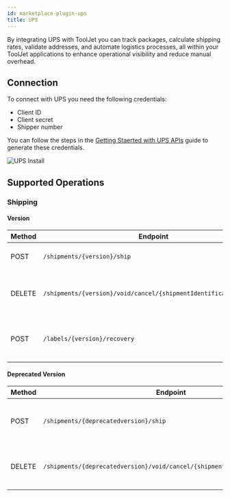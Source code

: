 ```yaml
---
id: marketplace-plugin-ups
title: UPS
---
```


By integrating UPS with ToolJet you can track packages, calculate shipping rates, validate addresses, and automate logistics processes, all within your ToolJet applications to enhance operational visibility and reduce manual overhead.

## Connection

To connect with UPS you need the following credentials:
- Client ID
- Client secret
- Shipper number

You can follow the steps in the [Getting Staerted with UPS APIs](https://developer.ups.com/get-started) guide to generate these credentials.

<img className="screenshot-full img-full" src="/img/marketplace/plugins/ups/connection.png" alt="UPS Install" />

## Supported Operations

### Shipping

#### Version

| **Method** | **Endpoint**                                                      | **Description**                                    |
| ---------- | ----------------------------------------------------------------- | -------------------------------------------------- |
| POST       | `/shipments/{version}/ship`                                       | Create a new shipment.                             |
| DELETE     | `/shipments/{version}/void/cancel/{shipmentIdentificationNumber}` | Cancel a shipment using its shipment ID.           |
| POST       | `/labels/{version}/recovery`                                      | Recover a label for a previously created shipment. |

#### Deprecated Version

| **Method** | **Endpoint**                                                                | **Description**                                               |
| ---------- | --------------------------------------------------------------------------- | ------------------------------------------------------------- |
| POST       | `/shipments/{deprecatedversion}/ship`                                       |  Create shipment using an older API version. |
| DELETE     | `/shipments/{deprecatedversion}/void/cancel/{shipmentIdentificationNumber}` |  Cancel shipment using an older API version. |
